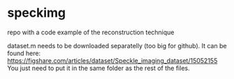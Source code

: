 # speckimg

repo with a code example of the reconstruction technique

dataset.m needs to be downloaded separatelly (too big for github). It can be found here: https://figshare.com/articles/dataset/Speckle_imaging_dataset/15052155
You just need to put it in the same folder as the rest of the files.
